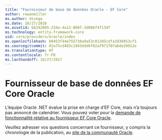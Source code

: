 ```yaml
---
title: "Fournisseur de base de données Oracle - EF Core"
author: rowanmiller
ms.author: divega
ms.date: 10/27/2016
ms.assetid: bb242065-234a-4a12-800f-3d086f4f134f
ms.technology: entity-framework-core
uid: core/providers/oracle/index
ms.openlocfilehash: b0453f44e755738a9a53c013d5cdfa3d30453cf1
ms.sourcegitcommit: 01a75cd483c1943ddd6f82af971f07abde20912e
ms.translationtype: HT
ms.contentlocale: fr-FR
ms.lasthandoff: 10/27/2017
---
```

# <a name="oracle-ef-core-database-provider"></a>Fournisseur de base de données EF Core Oracle

L’équipe Oracle .NET évalue la prise en charge d’EF Core, mais n’a toujours pas annoncé de calendrier. Vous pouvez voter pour la [demande de fonctionnalité relative au fournisseur EF Core Oracle](https://apex.oracle.com/pls/apex/f?p=18357:39:105422858407495::NO::P39_ID:28241).

Veuillez adresser vos questions concernant ce fournisseur, y compris la chronologie de la publication, au [site de la communauté Oracle](https://community.oracle.com/).
